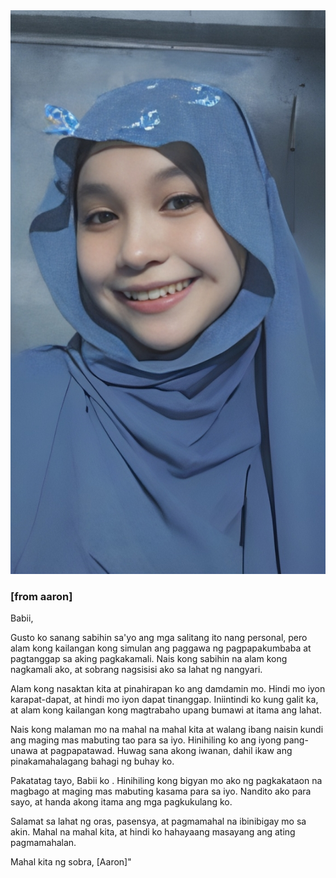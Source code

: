 <!DOCTYPE html>
<html>
<head>
<link rel="stylesheet" type="text/css" href="styles.css">
</head>
<body>
  <div class="circle-photo-container">
    <div class="circle-photo">
      <img src="393808737_263032633400509_8157130250585409639_n.png" alt="Circle Photo"> <!-- Replace with your circular photo URL -->
    </div>
  </div>
  <div class="message">
    <h3>[from aaron]</h3>
    <p>Babii,

Gusto ko sanang sabihin sa'yo ang mga salitang ito nang personal, pero alam kong kailangan kong simulan ang paggawa ng pagpapakumbaba at pagtanggap sa aking pagkakamali. Nais kong sabihin na alam kong nagkamali ako, at sobrang nagsisisi ako sa lahat ng nangyari.

Alam kong nasaktan kita at pinahirapan ko ang damdamin mo. Hindi mo iyon karapat-dapat, at hindi mo iyon dapat tinanggap. Iniintindi ko kung galit ka, at alam kong kailangan kong magtrabaho upang bumawi at itama ang lahat.

Nais kong malaman mo na mahal na mahal kita at walang ibang naisin kundi ang maging mas mabuting tao para sa iyo. Hinihiling ko ang iyong pang-unawa at pagpapatawad. Huwag sana akong iwanan, dahil ikaw ang pinakamahalagang bahagi ng buhay ko.

Pakatatag tayo, Babii ko . Hinihiling kong bigyan mo ako ng pagkakataon na magbago at maging mas mabuting kasama para sa iyo. Nandito ako para sayo, at handa akong itama ang mga pagkukulang ko.

Salamat sa lahat ng oras, pasensya, at pagmamahal na ibinibigay mo sa akin. Mahal na mahal kita, at hindi ko hahayaang masayang ang ating pagmamahalan.

Mahal kita ng sobra,
[Aaron]"</p>
  </div>
</body>
</html>
